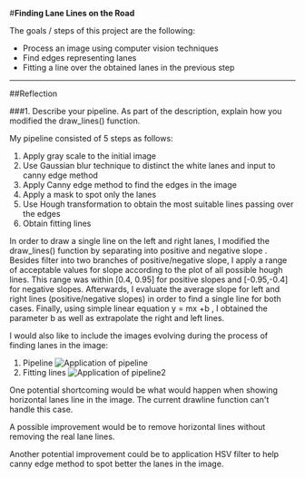 #**Finding Lane Lines on the Road** 

The goals / steps of this project are the following:
* Process an image using computer vision techniques 
* Find edges representing lanes
* Fitting a line over the obtained lanes in the previous step


---

##Reflection

###1. Describe your pipeline. As part of the description, explain how you modified the draw_lines() function.

My pipeline consisted of 5 steps as follows:
1. Apply gray scale to the initial image
2. Use Gaussian blur technique to distinct the white lanes and input to canny edge method
3. Apply Canny edge method to find the edges in the image
4. Apply a mask to spot only the lanes
5. Use Hough transformation to obtain the most suitable lines passing over the edges 
6. Obtain fitting lines 

In order to draw a single line on the left and right lanes, I modified the draw_lines() function by separating into positive and negative slope . Besides filter into two branches of positive/negative slope, I apply a range of acceptable values for slope according to the plot of all possible hough lines. This range was within [0.4, 0.95] for positive slopes and [-0.95,-0.4] for negative slopes. Afterwards, I evaluate the average slope for left and right lines (positive/negative slopes) in order to find a single line for both cases. Finally, using simple linear equation  y = mx +b , I obtained the parameter b as well as extrapolate the right and left lines.


I would also like to include the images evolving during the process of finding lanes in the image:

1. Pipeline
![Application of pipeline](https://github.com/BrunoEduardoCSantos/SelfDrivingCarNanodegreeUdacity/blob/master/P1-%20Finding%20Lanes/test_images_lines/houghlinessolidWhiteCurve.jpg.jpg)
 2. Fitting lines
![Application of pipeline2](https://github.com/BrunoEduardoCSantos/SelfDrivingCarNanodegreeUdacity/blob/master/P1-%20Finding%20Lanes/test_output_images/messigraysolidWhiteCurve.jpg.png)


One potential shortcoming would be what would happen when showing horizontal lanes line in the image. The current drawline function can't handle this case.


A possible improvement would be to remove horizontal lines without removing the real lane lines.

Another potential improvement could be to application HSV filter to help canny edge method to spot better the lanes in the image.
